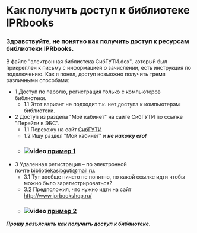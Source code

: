 # Как получить доступ к библиотеке IPRbooks

### Здравствуйте, не понятно как получить доступ к ресурсам библиотеки **IPRbooks**.
В файле "электронная библиотека СибГУТИ.dox", который был прикреплен к письму с информацией о зачислении, есть 
инструкция по подключению. Как я понял, доступ возможно получить тремя различными способами:
- 1 Доступ по паролю, регистрация только с компьютеров библиотеки.
  - 1.1 Этот вариант не подходит т.к. нет доступа к компьютерам библиотеки.
- 2 Доступ из раздела "Мой кабинет" на сайте СибГУТИ по ссылке "Перейти в ЭБС".
  - 1.1 Перехожу на сайт <a href="https://sibsutis.ru/">СибГУТИ</a>
  - 1.2 Ищу раздел "Мой кабинет" и ***не нахожу его!***
  - ### ![video](https://cloud.githubusercontent.com/assets/13649199/13672715/06dbc6ce-e6e7-11e5-81a9-04fbddb9e488.png) <a href="https://drive.google.com/file/d/1IY5DZQcvYfTLtTU-xDmDlfDTmgdxpCeQ/view?usp=sharing">пример 1</a>
 - 3 Удаленная регистрация – по электронной почте bibliotiekasibguti@mail.ru. 
   - 3.1 Тут вообще ничего не понятно, по какой ссылке идти чтобы можно было зарегистрироваться?
   - 3.2 Предположил, что нужно идти на сайт <a href="http://www.iprbookshop.ru/">http://www.iprbookshop.ru/</a>
   - ### ![video](https://cloud.githubusercontent.com/assets/13649199/13672715/06dbc6ce-e6e7-11e5-81a9-04fbddb9e488.png) <a href="https://drive.google.com/file/d/1PQ_RqzYEOoQ_1zeJPRk25_-rT3SjzlRQ/view?usp=sharing">пример 2</a>
   
***Прошу разъяснить как получить доступ к библиотеке.***